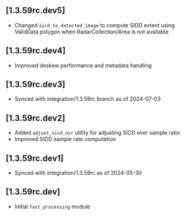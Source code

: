 ## [1.3.59rc.dev5]
- Changed `sicd_to_detected_image` to compute SIDD extent using ValidData polygon when RadarCollection/Area is not available

## [1.3.59rc.dev4]
- Improved deskew performance and metadata handling

## [1.3.59rc.dev3]
- Synced with integration/1.3.59rc branch as of 2024-07-03

## [1.3.59rc.dev2]
- Added `adjust_sicd_osr` utility for adjusting SICD over sample ratio
- Improved SIDD sample rate computation

## [1.3.59rc.dev1]
- Synced with integration/1.3.59rc as of 2024-05-30

## [1.3.59rc.dev]
- Initial `fast_processing` module

